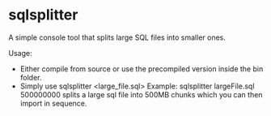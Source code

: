 # sqlsplitter
A simple console tool that splits large SQL files into smaller ones.


Usage:
- Either compile from source or use the precompiled version inside the bin folder.
- Simply use sqlsplitter <large_file.sql> <size-of-each-part-in-bytes>
  Example: sqlsplitter largeFile.sql 500000000 splits a large sql file into 500MB chunks which you can then import in sequence.

